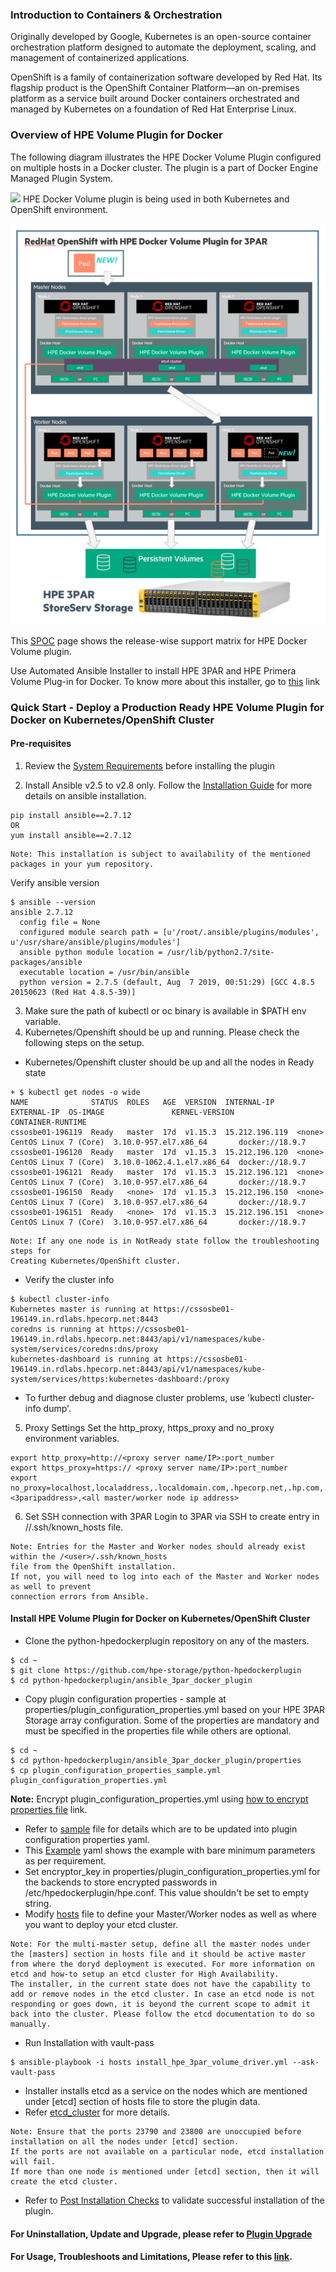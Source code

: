### Introduction to Containers & Orchestration
Originally developed by Google, Kubernetes is an open-source container orchestration platform designed to automate the deployment, scaling, and management of containerized applications.

OpenShift is a family of containerization software developed by Red Hat. Its flagship product is the OpenShift Container Platform—an on-premises platform as a service built around Docker containers orchestrated and managed by Kubernetes on a foundation of Red Hat Enterprise Linux.

### Overview of HPE Volume Plugin for Docker 
The following diagram illustrates the HPE Docker Volume Plugin configured on multiple hosts in a Docker cluster. The plugin is a part of Docker Engine Managed Plugin System.

![](https://github.com/sonawane-shashikant/python-hpedockerplugin/blob/master/docs/img/HPE-DockerVolumePlugin-Overview.png)
HPE Docker Volume plugin is being used in both Kubernetes and  OpenShift environment.

![](https://github.com/hpe-storage/python-hpedockerplugin/blob/master/docs/img/3PAR_k8_design_diagram_75.png)

This [SPOC](https://spock.corp.int.hpe.com/spock/utility/document.aspx?docurl=Shared%20Documents/hw/3par/3par_volume_plugin_for_docker.pdf) page shows the release-wise support matrix for HPE Docker Volume plugin.

Use Automated Ansible Installer to install HPE 3PAR and HPE Primera Volume Plug-in for Docker. To know more about this installer, go to  [this](https://github.com/sonawane-shashikant/python-hpedockerplugin/blob/master/docs/Usage_Troubleshoot_Limitations.md#Automated) link

### Quick Start - Deploy a Production Ready HPE Volume Plugin for Docker on Kubernetes/OpenShift Cluster
#### Pre-requisites
                
1. Review the [System Requirements](https://github.com/hpe-storage/python-hpedockerplugin/blob/master/docs/system-reqs.md) before installing the plugin

2. Install Ansible v2.5 to v2.8 only. Follow the [Installation Guide](https://docs.ansible.com/ansible/latest/installation_guide/intro_installation.html) for more details on ansible installation.

```
pip install ansible==2.7.12
OR
yum install ansible==2.7.12
```

```
Note: This installation is subject to availability of the mentioned packages in your yum repository.
```
Verify ansible version
```
$ ansible --version
ansible 2.7.12
  config file = None
  configured module search path = [u'/root/.ansible/plugins/modules', u'/usr/share/ansible/plugins/modules']
  ansible python module location = /usr/lib/python2.7/site-packages/ansible
  executable location = /usr/bin/ansible
  python version = 2.7.5 (default, Aug  7 2019, 00:51:29) [GCC 4.8.5 20150623 (Red Hat 4.8.5-39)]
```

3. Make sure the path of kubectl or oc binary is available in $PATH env variable.
4. Kubernetes/Openshift should be up and running. Please check the following steps on the setup.
* Kubernetes/Openshift cluster should be up and all the nodes in Ready state
	                
```
+ $ kubectl get nodes -o wide
NAME              STATUS  ROLES   AGE  VERSION  INTERNAL-IP     EXTERNAL-IP  OS-IMAGE               KERNEL-VERSION              CONTAINER-RUNTIME
cssosbe01-196119  Ready   master  17d  v1.15.3  15.212.196.119  <none>       CentOS Linux 7 (Core)  3.10.0-957.el7.x86_64       docker://18.9.7
cssosbe01-196120  Ready   master  17d  v1.15.3  15.212.196.120  <none>       CentOS Linux 7 (Core)  3.10.0-1062.4.1.el7.x86_64  docker://18.9.7
cssosbe01-196121  Ready   master  17d  v1.15.3  15.212.196.121  <none>       CentOS Linux 7 (Core)  3.10.0-957.el7.x86_64       docker://18.9.7
cssosbe01-196150  Ready   <none>  17d  v1.15.3  15.212.196.150  <none>       CentOS Linux 7 (Core)  3.10.0-957.el7.x86_64       docker://18.9.7
cssosbe01-196151  Ready   <none>  17d  v1.15.3  15.212.196.151  <none>       CentOS Linux 7 (Core)  3.10.0-957.el7.x86_64       docker://18.9.7
```
```
Note: If any one node is in NotReady state follow the troubleshooting steps for 
Creating Kubernetes/OpenShift cluster.
```
+ Verify the cluster info

```
$ kubectl cluster-info
Kubernetes master is running at https://cssosbe01-196149.in.rdlabs.hpecorp.net:8443
coredns is running at https://cssosbe01-196149.in.rdlabs.hpecorp.net:8443/api/v1/namespaces/kube-system/services/coredns:dns/proxy
kubernetes-dashboard is running at https://cssosbe01-196149.in.rdlabs.hpecorp.net:8443/api/v1/namespaces/kube-system/services/https:kubernetes-dashboard:/proxy
```
+ To further debug and diagnose cluster problems, use 'kubectl cluster-info dump'.

5. Proxy Settings
Set the http_proxy, https_proxy and no_proxy environment variables.
```
export http_proxy=http://<proxy server name/IP>:port_number
export https_proxy=https:// <proxy server name/IP>:port_number
export no_proxy=localhost,localaddress,.localdomain.com,.hpecorp.net,.hp.com,.hpcloud.net, <3paripaddress>,<all master/worker node ip address>
```
6. Set SSH connection with 3PAR
Login to 3PAR via SSH to create entry in /<user>/.ssh/known_hosts file.
```
Note: Entries for the Master and Worker nodes should already exist within the /<user>/.ssh/known_hosts 
file from the OpenShift installation. 
If not, you will need to log into each of the Master and Worker nodes as well to prevent 
connection errors from Ansible.
```
	
#### Install HPE Volume Plugin for Docker on Kubernetes/OpenShift Cluster
+ Clone the python-hpedockerplugin repository on any of the masters.
```
$ cd ~
$ git clone https://github.com/hpe-storage/python-hpedockerplugin
$ cd python-hpedockerplugin/ansible_3par_docker_plugin
```
+ Copy plugin configuration properties - sample at properties/plugin_configuration_properties.yml based on your HPE 3PAR Storage array configuration. Some of the properties are mandatory and must be specified in the properties file while others are optional.
```
$ cd ~
$ cd python-hpedockerplugin/ansible_3par_docker_plugin/properties
$ cp plugin_configuration_properties_sample.yml plugin_configuration_properties.yml
```
**Note:** Encrypt plugin_configuration_properties.yml using [how to encrypt properties file](https://github.com/hpe-storage/python-hpedockerplugin/blob/master/ansible_3par_docker_plugin/encrypt_properties.md) link.
+ Refer to [sample](https://github.com/hpe-storage/python-hpedockerplugin/blob/master/ansible_3par_docker_plugin/properties/plugin_configuration_properties_sample.yml) file for details which are to be updated into plugin configuration properties yaml.
+ This [Example](https://github.com/sonawane-shashikant/python-hpedockerplugin/blob/master/docs/plugin_configuration_properties_example.yml) yaml shows the example with bare minimum parameters as per requirement.
+ Set encryptor_key in properties/plugin_configuration_properties.yml for the backends to store encrypted passwords in /etc/hpedockerplugin/hpe.conf. This value shouldn't be set to empty string.
+ Modify [hosts](https://github.com/hpe-storage/python-hpedockerplugin/blob/master/ansible_3par_docker_plugin/hosts) file to define your Master/Worker nodes as well as where you want to deploy your etcd cluster.
```
Note: For the multi-master setup, define all the master nodes under the [masters] section in hosts file and it should be active master from where the doryd deployment is executed. For more information on etcd and how-to setup an etcd cluster for High Availability.
The installer, in the current state does not have the capability to add or remove nodes in the etcd cluster. In case an etcd node is not responding or goes down, it is beyond the current scope to admit it back into the cluster. Please follow the etcd documentation to do so manually.
```
+ Run Installation with vault-pass
```
$ ansible-playbook -i hosts install_hpe_3par_volume_driver.yml --ask-vault-pass
```
+ Installer installs etcd as a service on the nodes which are mentioned under [etcd] section of hosts file to store the plugin data.
+ Refer [etcd_cluster](https://github.com/hpe-storage/python-hpedockerplugin/blob/master/docs/advanced/etcd_cluster_setup.md) for more details.

```
Note: Ensure that the ports 23790 and 23800 are unoccupied before installation on all the nodes under [etcd] section. 
If the ports are not available on a particular node, etcd installation will fail.
If more than one node is mentioned under [etcd] section, then it will create the etcd cluster.
```
+ Refer to [Post Installation Checks](https://github.com/hpe-storage/python-hpedockerplugin/blob/master/docs/PostInstallation_checks.md) to validate successful installation of the plugin.
#### For Uninstallation, Update and Upgrade, please refer to [Plugin Upgrade](https://github.com/sonawane-shashikant/python-hpedockerplugin/blob/master/Uninstall_Update_Upgade.md)
#### For Usage, Troubleshoots and Limitations, Please refer to this [link](https://github.com/sonawane-shashikant/python-hpedockerplugin/blob/master/docs/Usage_Troubleshoot_Limitations.md).

